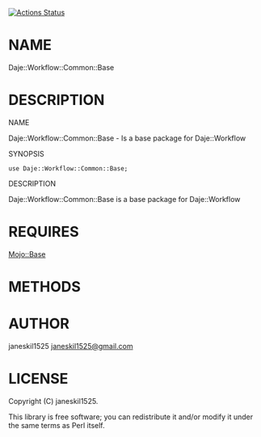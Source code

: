 [![Actions Status](https://github.com/janeskil1525/Daje-Workflow-Common-Base/actions/workflows/test.yml/badge.svg)](https://github.com/janeskil1525/Daje-Workflow-Common-Base/actions)
# NAME

Daje::Workflow::Common::Base

# DESCRIPTION

NAME

Daje::Workflow::Common::Base - Is a base package for Daje::Workflow

SYNOPSIS

    use Daje::Workflow::Common::Base;

DESCRIPTION

Daje::Workflow::Common::Base is a base package for Daje::Workflow

# REQUIRES

[Mojo::Base](https://metacpan.org/pod/Mojo%3A%3ABase) 

# METHODS

# AUTHOR

janeskil1525 <janeskil1525@gmail.com>

# LICENSE

Copyright (C) janeskil1525.

This library is free software; you can redistribute it and/or modify
it under the same terms as Perl itself.
